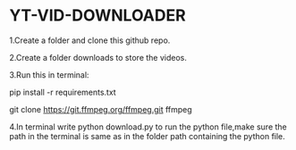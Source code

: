 # YT-VID-DOWNLOADER

1.Create a folder and clone this github repo.

2.Create a folder downloads to store the videos.

3.Run this in terminal: 

pip install -r requirements.txt

git clone https://git.ffmpeg.org/ffmpeg.git ffmpeg


4.In terminal write python download.py to run the python file,make sure the path in the terminal is same as in the folder path containing the python file.
